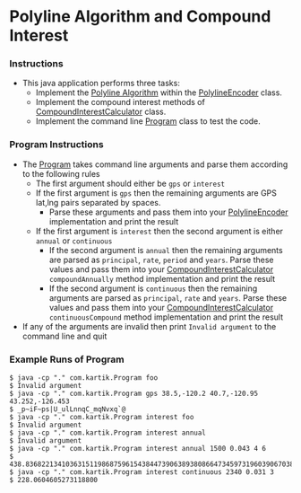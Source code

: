 # Polyline Algorithm and Compound Interest

### Instructions
* This java application performs three tasks:
    - Implement the [Polyline Algorithm](https://developers.google.com/maps/documentation/utilities/polylinealgorithm) within the [PolylineEncoder](com/kartik/PolylineEncoder.java) class.
    - Implement the compound interest methods of [CompoundInterestCalculator](com/kartik/CompoundInterestCalculator.java) class.
    - Implement the command line [Program](com/kartik/Program.java) class to test the code.

### Program Instructions
* The [Program](com/kartik/Program.java) takes command line arguments and parse them according to the following rules
    - The first argument should either be `gps` or `interest`
    - If the first argument is `gps` then the remaining arguments are GPS lat,lng pairs separated by spaces. 
        - Parse these arguments and pass them into your [PolylineEncoder](com/kartik/PolylineEncoder.java) implementation and print the result
    - If the first argument is `interest` then the second argument is either `annual` or `continuous`
        - If the second argument is `annual` then the remaining arguments are parsed as `principal`, `rate`, `period` and `years`. Parse these values and pass them into your [CompoundInterestCalculator](com/kartik/CompoundInterestCalculator.java) `compoundAnnually` method implementation and print the result
        - If the second argument is `continuous` then the remaining arguments are parsed as `principal`, `rate` and `years`. Parse these values and pass them into your [CompoundInterestCalculator](com/kartik/CompoundInterestCalculator.java) `continuousCompound` method implementation and print the result
* If any of the arguments are invalid then print `Invalid argument` to the command line and quit
    
### Example Runs of Program
    $ java -cp "." com.kartik.Program foo
    $ Invalid argument
    $ java -cp "." com.kartik.Program gps 38.5,-120.2 40.7,-120.95 43.252,-126.453
    $ _p~iF~ps|U_ulLnnqC_mqNvxq`@
    $ java -cp "." com.kartik.Program interest foo
    $ Invalid argument
    $ java -cp "." com.kartik.Program interest annual
    $ Invalid argument
    $ java -cp "." com.kartik.Program interest annual 1500 0.043 4 6
    $ 438.8368221341036315119868759615438447390638938086647345973196039067038515540052407615743135238517425023019313812255859375000
    $ java -cp "." com.kartik.Program interest continuous 2340 0.031 3
    $ 228.0604605273118800

    

    